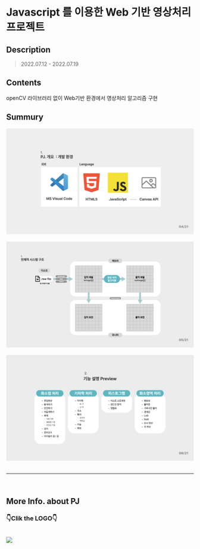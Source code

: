 # **Javascript 를 이용한 Web 기반 영상처리 프로젝트**

## **Description**
> 2022.07.12 - 2022.07.19

## **Contents**
openCV 라이브러리 없이 Web기반 환경에서 영상처리 알고리즘 구현 <br>

## **Summury**
<center> <img src = "./img/Readme/개발환경.png" width="800"> </center>
<br>

<center> <img src = "./img/Readme/원리.png" width="800"> </center>
<br>

<center> <img src = "./img/Readme/기능 프리뷰.png" width="800"> </center>
<br>

---
<br>

##  **More Info. about PJ**
###  **👇Clik the LOGO👇**
<br>
<a href="https://seo0h.tistory.com/7/" >
<img src="https://img.shields.io/badge/Tistory-PJ_Summary-EEEEEE?style=for-the-badge&logo=Tistory&logoColor=white"/></a>